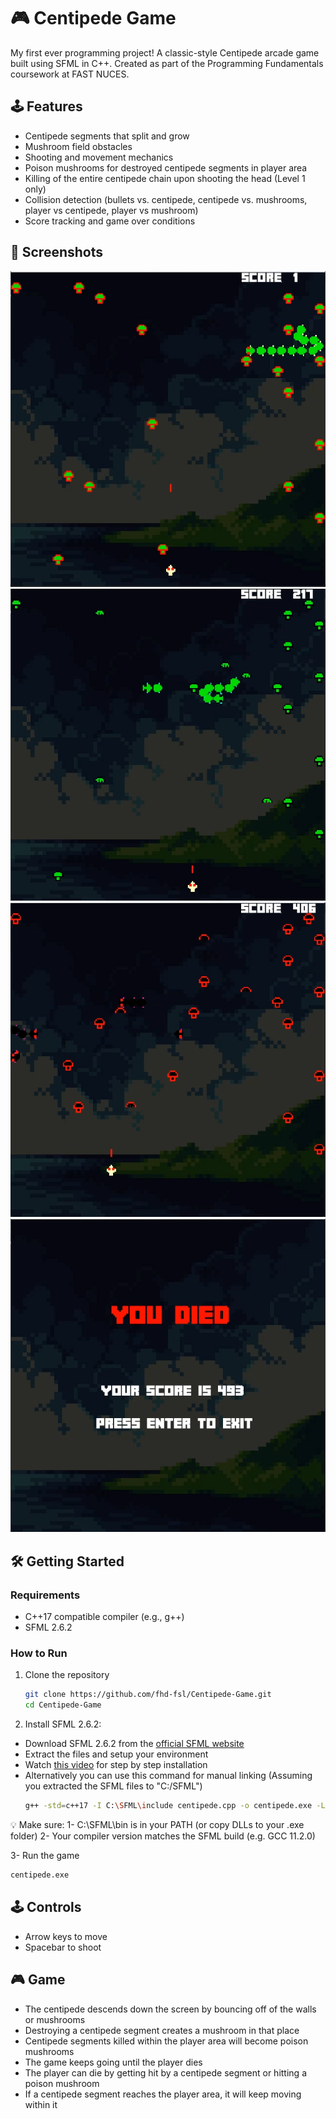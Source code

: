 # 🎮 Centipede Game

My first ever programming project! A classic-style Centipede arcade game built using SFML in C++. Created as part of the Programming Fundamentals coursework at FAST NUCES.

## 🕹️ Features

- Centipede segments that split and grow
- Mushroom field obstacles
- Shooting and movement mechanics
- Poison mushrooms for destroyed centipede segments in player area
- Killing of the entire centipede chain upon shooting the head (Level 1 only)
- Collision detection (bullets vs. centipede, centipede vs. mushrooms, player vs centipede, player vs mushroom)
- Score tracking and game over conditions

## 📸 Screenshots
![Gameplay](images/Level_1.png)
![Gameplay](images/Level_2.png)
![Gameplay](images/Level_3.png)
![Gameplay](images/You_died.png)

## 🛠️ Getting Started
### Requirements
- C++17 compatible compiler (e.g., g++)
- SFML 2.6.2

### How to Run
1. Clone the repository  
   ```bash
   git clone https://github.com/fhd-fsl/Centipede-Game.git
   cd Centipede-Game
   
2. Install SFML 2.6.2:
- Download SFML 2.6.2 from the [official SFML website](https://www.sfml-dev.org/download/sfml/2.6.2/)
- Extract the files and setup your environment
- Watch [this video](https://www.youtube.com/watch?v=lFzpkvrscs4) for step by step installation
- Alternatively you can use this command for manual linking (Assuming you extracted the SFML files to "C:/SFML")
  ```bash
  g++ -std=c++17 -I C:\SFML\include centipede.cpp -o centipede.exe -L C:\SFML\lib -lsfml-graphics -lsfml-window -lsfml-system -lsfml-audio
  ```

💡 Make sure:
1- C:\SFML\bin is in your PATH (or copy DLLs to your .exe folder)
2- Your compiler version matches the SFML build (e.g. GCC 11.2.0)

3- Run the game
  ```bash
  centipede.exe
  ```

## 🕹️ Controls

- Arrow keys to move
- Spacebar to shoot

## 🎮 Game
- The centipede descends down the screen by bouncing off of the walls or mushrooms
- Destroying a centipede segment creates a mushroom in that place
- Centipede segments killed within the player area will become poison mushrooms
- The game keeps going until the player dies
- The player can die by getting hit by a centipede segment or hitting a poison mushroom
- If a centipede segment reaches the player area, it will keep moving within it
